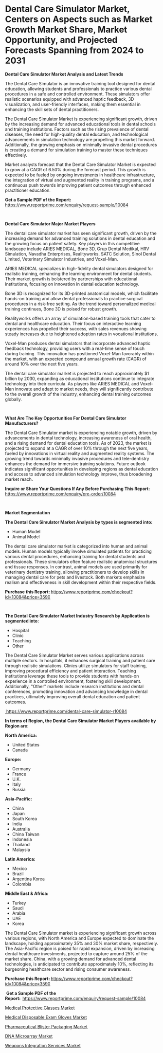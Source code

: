 <p><h1>Dental Care Simulator Market, Centers on Aspects such as Market Growth Market Share, Market Opportunity, and Projected Forecasts Spanning from 2024 to 2031</h1></p><p><strong>Dental Care Simulator Market Analysis and Latest Trends</strong></p>
<p><p>The Dental Care Simulator is an innovative training tool designed for dental education, allowing students and professionals to practice various dental procedures in a safe and controlled environment. These simulators offer realistic scenarios equipped with advanced haptic feedback, 3D visualization, and user-friendly interfaces, making them essential in enhancing the skill sets of dental practitioners.</p><p>The Dental Care Simulator Market is experiencing significant growth, driven by the increasing demand for advanced educational tools in dental schools and training institutions. Factors such as the rising prevalence of dental diseases, the need for high-quality dental education, and technological advancements in simulation technology are propelling this market forward. Additionally, the growing emphasis on minimally invasive dental procedures is creating a demand for simulation training to master these techniques effectively.</p><p>Market analysts forecast that the Dental Care Simulator Market is expected to grow at a CAGR of 6.50% during the forecast period. This growth is expected to be fueled by ongoing investments in healthcare infrastructure, the integration of virtual and augmented reality in training programs, and a continuous push towards improving patient outcomes through enhanced practitioner education.</p></p>
<p><strong>Get a Sample PDF of the Report:&nbsp;</strong> <a href="https://www.reportprime.com/enquiry/request-sample/10084?utm_campaign=1143&utm_medium=2&utm_source=Github&utm_content=ia&utm_term=28112024&utm_id=dental-care-simulator">https://www.reportprime.com/enquiry/request-sample/10084</a></p>
<p>&nbsp;</p>
<p><strong>Dental Care Simulator Major Market Players</strong></p>
<p><p>The dental care simulator market has seen significant growth, driven by the increasing demand for advanced training solutions in dental education and the growing focus on patient safety. Key players in this competitive landscape include ARIES MEDICAL, Bone 3D, Grup Dental Medikal, HRV Simulation, Navadha Enterprises, Realityworks, SATC Solution, Sinol Dental Limited, Veterinary Simulator Industries, and Voxel-Man. </p><p>ARIES MEDICAL specializes in high-fidelity dental simulators designed for realistic training, enhancing the learning environment for dental students. Their market growth is bolstered by partnerships with educational institutions, focusing on innovation in dental education technology.</p><p>Bone 3D is recognized for its 3D-printed anatomical models, which facilitate hands-on training and allow dental professionals to practice surgical procedures in a risk-free setting. As the trend toward personalized medical training continues, Bone 3D is poised for robust growth.</p><p>Realityworks offers an array of simulation-based training tools that cater to dental and healthcare education. Their focus on interactive learning experiences has propelled their success, with sales revenues showing steady increases due to heightened adoption rates in vocational institutions.</p><p>Voxel-Man produces dental simulators that incorporate advanced haptic feedback technology, providing users with a real-time sense of touch during training. This innovation has positioned Voxel-Man favorably within the market, with an expected compound annual growth rate (CAGR) of around 10% over the next five years.</p><p>The dental care simulator market is projected to reach approximately $1 billion by 2030, expanding as educational institutions continue to integrate technology into their curricula. As players like ARIES MEDICAL and Voxel-Man innovate and adapt to market needs, they will significantly contribute to the overall growth of the industry, enhancing dental training outcomes globally.</p></p>
<p>&nbsp;</p>
<p><strong>What Are The Key Opportunities For Dental Care Simulator Manufacturers?</strong></p>
<p><p>The Dental Care Simulator market is experiencing notable growth, driven by advancements in dental technology, increasing awareness of oral health, and a rising demand for dental education tools. As of 2023, the market is projected to expand at a CAGR of over 10% through the next five years, fueled by innovations in virtual reality and augmented reality systems. The growing trend towards minimally invasive procedures and tele-dentistry enhances the demand for immersive training solutions. Future outlook indicates significant opportunities in developing regions as dental education and access to advanced simulation technology improve, thus broadening market reach.</p></p>
<p><strong>Inquire or Share Your Questions If Any Before Purchasing This Report:</strong> <a href="https://www.reportprime.com/enquiry/pre-order/10084?utm_campaign=1143&utm_medium=2&utm_source=Github&utm_content=ia&utm_term=28112024&utm_id=dental-care-simulator">https://www.reportprime.com/enquiry/pre-order/10084</a></p>
<p>&nbsp;</p>
<p><strong>Market Segmentation</strong></p>
<p><strong>The Dental Care Simulator Market Analysis by types is segmented into:</strong></p>
<p><ul><li>Human Model</li><li>Animal Model</li></ul></p>
<p><p>The dental care simulator market is categorized into human and animal models. Human models typically involve simulated patients for practicing various dental procedures, enhancing training for dental students and professionals. These simulators often feature realistic anatomical structures and tissue responses. In contrast, animal models are used primarily for veterinary dentistry training, allowing practitioners to develop skills in managing dental care for pets and livestock. Both markets emphasize realism and effectiveness in skill development within their respective fields.</p></p>
<p><strong>Purchase this Report:&nbsp;</strong><a href="https://www.reportprime.com/checkout?id=10084&price=3590&utm_campaign=1143&utm_medium=2&utm_source=Github&utm_content=ia&utm_term=28112024&utm_id=dental-care-simulator">https://www.reportprime.com/checkout?id=10084&price=3590</a></p>
<p>&nbsp;</p>
<p><strong>The Dental Care Simulator Market Industry Research by Application is segmented into:</strong></p>
<p><ul><li>Hospital</li><li>Clinic</li><li>Teaching</li><li>Other</li></ul></p>
<p><p>The Dental Care Simulator Market serves various applications across multiple sectors. In hospitals, it enhances surgical training and patient care through realistic simulations. Clinics utilize simulators for staff training, improving procedural efficiency and patient interaction. Teaching institutions leverage these tools to provide students with hands-on experience in a controlled environment, fostering skill development. Additionally, "Other" markets include research institutions and dental conferences, promoting innovation and advancing knowledge in dental practices, ultimately improving overall dental education and patient outcomes.</p></p>
<p><a href="https://www.reportprime.com/dental-care-simulator-r10084?utm_campaign=1143&utm_medium=2&utm_source=Github&utm_content=ia&utm_term=28112024&utm_id=dental-care-simulator">&nbsp;https://www.reportprime.com/dental-care-simulator-r10084</a></p>
<p><strong>In terms of Region, the Dental Care Simulator Market Players available by Region are:</strong></p>
<p>
    <p> <strong> North America: </strong>
        <ul>
            <li>United States</li>
            <li>Canada</li>
        </ul>
        </p> 
    <p> <strong> Europe: </strong>
        <ul>
            <li>Germany</li>
            <li>France</li>
            <li>U.K.</li>
            <li>Italy</li>
            <li>Russia</li>
        </ul>
        </p> 
    <p> <strong> Asia-Pacific: </strong>
        <ul>
            <li>China</li>
            <li>Japan</li>
            <li>South Korea</li>
            <li>India</li>
            <li>Australia</li>
            <li>China Taiwan</li>
            <li>Indonesia</li>
            <li>Thailand</li>
            <li>Malaysia</li>
        </ul>
        </p> 
    <p> <strong> Latin America: </strong>
        <ul>
            <li>Mexico</li>
            <li>Brazil</li>
            <li>Argentina Korea</li>
            <li>Colombia</li>
        </ul>
        </p> 
    <p> <strong> Middle East & Africa: </strong>
        <ul>
            <li>Turkey</li>
            <li>Saudi</li>
            <li>Arabia</li>
            <li>UAE</li>
            <li>Korea</li>
        </ul>
    </p>
    </p>
<p><p>The Dental Care Simulator market is experiencing significant growth across various regions, with North America and Europe expected to dominate the landscape, holding approximately 35% and 30% market share, respectively. The Asia-Pacific region is poised for rapid expansion, driven by increasing dental healthcare investments, projected to capture around 25% of the market share. China, with a growing demand for advanced dental technologies, is anticipated to contribute approximately 10%, reflecting its burgeoning healthcare sector and rising consumer awareness.</p></p>
<p><strong>Purchase this Report: </strong><a href="https://www.reportprime.com/checkout?id=10084&price=3590&utm_campaign=1143&utm_medium=2&utm_source=Github&utm_content=ia&utm_term=28112024&utm_id=dental-care-simulator">https://www.reportprime.com/checkout?id=10084&price=3590</a></p>
<p>&nbsp;<strong>Get a Sample PDF of the Report:&nbsp;&nbsp;</strong><a href="https://www.reportprime.com/enquiry/request-sample/10084?utm_campaign=1143&utm_medium=2&utm_source=Github&utm_content=ia&utm_term=28112024&utm_id=dental-care-simulator">https://www.reportprime.com/enquiry/request-sample/10084</a></p>
<p><strong></strong></p>
<p><p><a href="https://github.com/osbornrdaflalo/Market-Research-Report-List-1/blob/main/medical-protective-glasses-market.md?utm_campaign=1143&utm_medium=2&utm_source=Github&utm_content=ia&utm_term=28112024&utm_id=dental-care-simulator">Medical Protective Glasses Market</a></p><p><a href="https://github.com/antonioc6hal/Market-Research-Report-List-1/blob/main/medical-disposable-exam-gloves-market.md?utm_campaign=1143&utm_medium=2&utm_source=Github&utm_content=ia&utm_term=28112024&utm_id=dental-care-simulator">Medical Disposable Exam Gloves Market</a></p><p><a href="https://www.linkedin.com/pulse/pharmaceutical-blister-packaging-market-growth-overview-zxi2e?utm_campaign=1143&utm_medium=2&utm_source=Github&utm_content=ia&utm_term=28112024&utm_id=dental-care-simulator">Pharmaceutical Blister Packaging Market</a></p><p><a href="https://www.linkedin.com/pulse/dna-microarray-market-research-report-business-insights-wsege?utm_campaign=1143&utm_medium=2&utm_source=Github&utm_content=ia&utm_term=28112024&utm_id=dental-care-simulator">DNA Microarray Market</a></p><p><a href="https://issuu.com/reportprime-2/docs/weapons-integration-services-market_92205c4f04b1aa?utm_campaign=1143&utm_medium=2&utm_source=Github&utm_content=ia&utm_term=28112024&utm_id=dental-care-simulator">Weapons Integration Services Market</a></p></p>